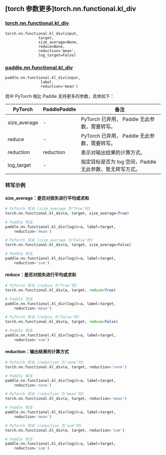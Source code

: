 ## [torch 参数更多]torch.nn.functional.kl_div

### [torch.nn.functional.kl_div](https://pytorch.org/docs/stable/generated/torch.nn.functional.kl_div.html?highlight=kl_div#torch.nn.functional.kl_div)

```
torch.nn.functional.kl_div(input,
               target,
               size_average=None,
               reduce=None,
               reduction='mean',
               log_target=False)
```

### [paddle.nn.functional.kl_div](https://www.paddlepaddle.org.cn/documentation/docs/zh/develop/api/paddle/nn/functional/kl_div_cn.html)

```
paddle.nn.functional.kl_div(input,
                label,
                reduction='mean')
```

其中 PyTorch 相比 Paddle 支持更多的参数，具体如下：

| PyTorch      | PaddlePaddle | 备注                                                   |
| ------------ | ------------ | ------------------------------------------------------ |
| size_average | -            | PyTorch 已弃用， Paddle 无此参数，需要转写。           |
| reduce       | -            | PyTorch 已弃用， Paddle 无此参数，需要转写。           |
| reduction    | reduction    | 表示对输出结果的计算方式。                             |
| log_target   | -            | 指定目标是否为 log 空间，Paddle 无此参数，暂无转写方式。 |

### 转写示例

#### size_average：是否对损失进行平均或求和
```python
# PyTorch 写法 (size_average 为‘True’时)
torch.nn.functional.kl_div(a, target, size_average=True)

# Paddle 写法
paddle.nn.functional.kl_div(logit=a, label=target,
    reduction='mean')

# PyTorch 写法 (size_average 为‘False’时)
torch.nn.functional.kl_div(a, target, size_average=False)

# Paddle 写法
paddle.nn.functional.kl_div(logit=a, label=target,
    reduction='sum')
```

#### reduce：是否对损失进行平均或求和
```python
# PyTorch 写法 (reduce 为‘True’时)
torch.nn.functional.kl_div(a, target, reduce=True)

# Paddle 写法
paddle.nn.functional.kl_div(logit=a, label=target,
    reduction='mean')

# PyTorch 写法 (reduce 为‘False’时)
torch.nn.functional.kl_div(a, target, reduce=False)

# Paddle 写法
paddle.nn.functional.kl_div(logit=a, label=target,
    reduction='sum')
```

#### reduction：输出结果的计算方式
```python
# PyTorch 写法 (reduction 为‘none’时)
torch.nn.functional.kl_div(a, target, reduction='none')

# Paddle 写法
paddle.nn.functional.kl_div(logit=a, label=target,
    reduction='none')

# PyTorch 写法 (reduction 为‘mean’时)
torch.nn.functional.kl_div(a, target, reduction='mean')

# Paddle 写法
paddle.nn.functional.kl_div(logit=a, label=target,
    reduction='mean')

# PyTorch 写法 (reduction 为‘sum’时)
torch.nn.functional.kl_div(a, target, reduction='sum')

# Paddle 写法
paddle.nn.functional.kl_div(logit=a, label=target,
    reduction='sum')
```
